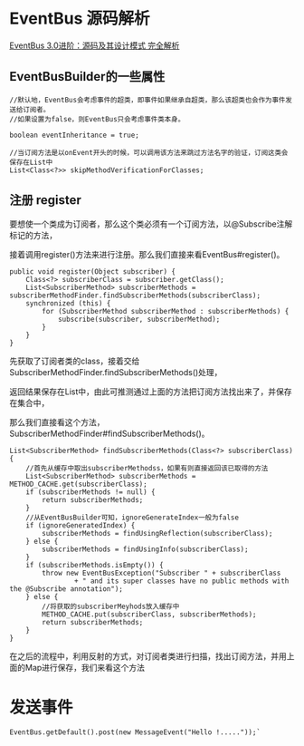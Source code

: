 # EventBus 源码解析

[EventBus 3.0进阶：源码及其设计模式 完全解析](http://www.jianshu.com/p/bda4ed3017ba)


## EventBusBuilder的一些属性
```
//默认地，EventBus会考虑事件的超类，即事件如果继承自超类，那么该超类也会作为事件发送给订阅者。
//如果设置为false，则EventBus只会考虑事件类本身。

boolean eventInheritance = true;

//当订阅方法是以onEvent开头的时候，可以调用该方法来跳过方法名字的验证，订阅这类会保存在List中
List<Class<?>> skipMethodVerificationForClasses;
```

## 注册 register
要想使一个类成为订阅者，那么这个类必须有一个订阅方法，以@Subscribe注解标记的方法，

接着调用register()方法来进行注册。那么我们直接来看EventBus#register()。

```
public void register(Object subscriber) {
    Class<?> subscriberClass = subscriber.getClass();
    List<SubscriberMethod> subscriberMethods = subscriberMethodFinder.findSubscriberMethods(subscriberClass);
    synchronized (this) {
        for (SubscriberMethod subscriberMethod : subscriberMethods) {
            subscribe(subscriber, subscriberMethod);
        }
    }
}
```

先获取了订阅者类的class，接着交给SubscriberMethodFinder.findSubscriberMethods()处理，

返回结果保存在List<SubscriberMethod>中，由此可推测通过上面的方法把订阅方法找出来了，并保存在集合中，

那么我们直接看这个方法，SubscriberMethodFinder#findSubscriberMethods()。

```
List<SubscriberMethod> findSubscriberMethods(Class<?> subscriberClass) {
    //首先从缓存中取出subscriberMethodss，如果有则直接返回该已取得的方法
    List<SubscriberMethod> subscriberMethods = METHOD_CACHE.get(subscriberClass);
    if (subscriberMethods != null) {
        return subscriberMethods;
    }
    //从EventBusBuilder可知，ignoreGenerateIndex一般为false
    if (ignoreGeneratedIndex) {
        subscriberMethods = findUsingReflection(subscriberClass);
    } else {
        subscriberMethods = findUsingInfo(subscriberClass);
    }
    if (subscriberMethods.isEmpty()) {
        throw new EventBusException("Subscriber " + subscriberClass
                + " and its super classes have no public methods with the @Subscribe annotation");
    } else {
        //将获取的subscriberMeyhods放入缓存中
        METHOD_CACHE.put(subscriberClass, subscriberMethods);
        return subscriberMethods;
    }
}
```

在之后的流程中，利用反射的方式，对订阅者类进行扫描，找出订阅方法，并用上面的Map进行保存，我们来看这个方法


# 发送事件

```
EventBus.getDefault().post(new MessageEvent("Hello !....."));`
```






